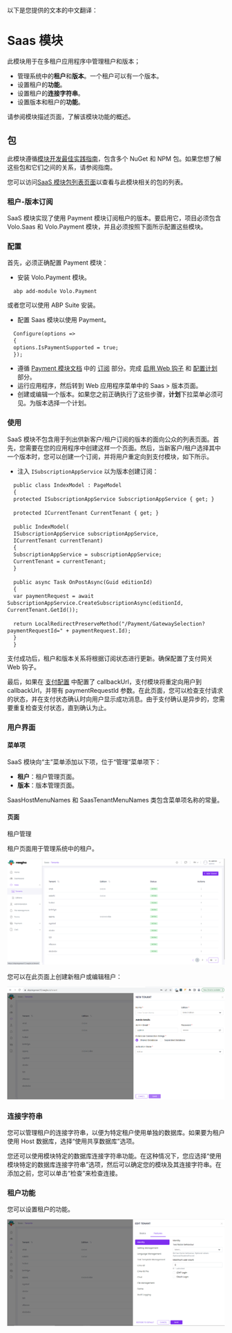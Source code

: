 以下是您提供的文本的中文翻译：

# Saas 模块

此模块用于在多租户应用程序中管理租户和版本；

* 管理系统中的**租户**和**版本**。一个租户可以有一个版本。
* 设置租户的**功能**。
* 设置租户的**连接字符串**。
* 设置版本和租户的**功能**。

请参阅模块描述页面，了解该模块功能的概述。

包
--------

此模块遵循[模块开发最佳实践指南](https://docs.abp.io/en/abp/latest/Best-Practices/Index)，包含多个 NuGet 和 NPM 包。如果您想了解这些包和它们之间的关系，请参阅指南。

您可以访问[SaaS 模块包列表页面](https://abp.io/packages?moduleName=Volo.Saas)以查看与此模块相关的包的列表。

### 租户-版本订阅

SaaS 模块实现了使用 Payment 模块订阅租户的版本。要启用它，项目必须包含 Volo.Saas 和 Volo.Payment 模块，并且必须按照下面所示配置这些模块。

### 配置

首先，必须正确配置 Payment 模块：

* 安装 Volo.Payment 模块。
```
  abp add-module Volo.Payment
```

或者您可以使用 ABP Suite 安装。

* 配置 Saas 模块以使用 Payment。
```
  Configure(options =>
  {
  options.IsPaymentSupported = true;
  });
```

* 遵循 [Payment 模块文档](https://docs.abp.io/en/commercial/7.0/modules/payment) 中的 [订阅](https://docs.abp.io/en/commercial/7.0/modules/payment#subscriptions) 部分。完成 [启用 Web 钩子](https://docs.abp.io/en/commercial/7.0/modules/payment#enabling-webhooks) 和 [配置计划](https://docs.abp.io/en/commercial/7.0/modules/payment#configuring-plans) 部分。
* 运行应用程序，然后转到 Web 应用程序菜单中的 Saas > 版本页面。
* 创建或编辑一个版本。如果您之前正确执行了这些步骤，**计划**下拉菜单必须可见。为版本选择一个计划。

### 使用

SaaS 模块不包含用于列出供新客户/租户订阅的版本的面向公众的列表页面。首先，您需要在您的应用程序中创建这样一个页面。然后，当新客户/租户选择其中一个版本时，您可以创建一个订阅，并将用户重定向到支付模块，如下所示。

* 注入 `ISubscriptionAppService` 以为版本创建订阅：
```
  public class IndexModel : PageModel
  {
  protected ISubscriptionAppService SubscriptionAppService { get; }

  protected ICurrentTenant CurrentTenant { get; }

  public IndexModel(
  ISubscriptionAppService subscriptionAppService,
  ICurrentTenant currentTenant)
  {
  SubscriptionAppService = subscriptionAppService;
  CurrentTenant = currentTenant;
  }

  public async Task OnPostAsync(Guid editionId)
  {
  var paymentRequest = await SubscriptionAppService.CreateSubscriptionAsync(editionId, CurrentTenant.GetId());

  return LocalRedirectPreserveMethod("/Payment/GatewaySelection?paymentRequestId=" + paymentRequest.Id);
  }
  }
```
支付成功后，租户和版本关系将根据订阅状态进行更新。确保配置了支付网关 Web 钩子。

最后，如果在 [支付配置](https://docs.abp.io/en/commercial/7.0/modules/payment#paymentweboptions) 中配置了 callbackUrl，支付模块将重定向用户到 callbackUrl，并带有 paymentRequestId 参数。在此页面，您可以检查支付请求的状态，并在支付状态确认时向用户显示成功消息。由于支付确认是异步的，您需要重复检查支付状态，直到确认为止。

### 用户界面

#### 菜单项

SaaS 模块向“主”菜单添加以下项，位于“管理”菜单项下：

* **租户**：租户管理页面。
* **版本**：版本管理页面。

SaasHostMenuNames 和 SaasTenantMenuNames 类包含菜单项名称的常量。

#### 页面

租户管理

租户页面用于管理系统中的租户。

![新租户](./images/tenant.png)

您可以在此页面上创建新租户或编辑租户：

![您可以在此页面上创建新租户或编辑租户](./images/tenant-new.png)

### 连接字符串

您可以管理租户的连接字符串，以便为特定租户使用单独的数据库。如果要为租户使用 Host 数据库，选择“使用共享数据库”选项。

您还可以使用模块特定的数据库连接字符串功能。在这种情况下，您应选择“使用模块特定的数据库连接字符串”选项，然后可以确定您的模块及其连接字符串。在添加之前，您可以单击“检查”来检查连接。

### 租户功能

您可以设置租户的功能。

![您可以设置租户的功能](./images/tenant-features.png)

